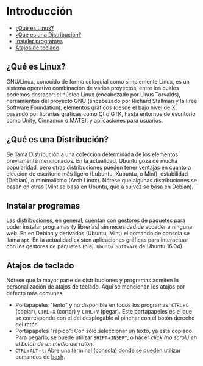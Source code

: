 # Introducción

- [¿Qué es Linux?](#qué-es-linux)
- [¿Qué es una Distribución?](#qué-es-una-distribución)
- [Instalar programas](#instalar-programas)
- [Atajos de teclado](#atajos-de-teclado)

## ¿Qué es Linux?
GNU/Linux, conocido de forma coloquial como simplemente Linux, es un sistema operativo combinación de varios proyectos, entre los cuales podemos destacar: el núcleo Linux (encabezado por Linus Torvalds), herramientas del proyecto GNU (encabezado por Richard Stallman y la Free Software Foundation), elementos gráficos (desde el bajo nivel de X, pasando por librerías gráficas como Qt o GTK, hasta entornos de escritorio como Unity, Cinnamon o MATE), y aplicaciones para usuarios.

## ¿Qué es una Distribución?
Se llama Distribución a una colección determinada de los elementos previamente mencionados. En la actualidad, Ubuntu goza de mucha popularidad, pero otras distribuciones pueden tener ventajas en cuanto a elección de escritorio más ligero (Lubuntu, Xubuntu, o Mint), estabilidad (Debian), o minimalismo (Arch Linux). Nótese que algunas distribuciones se basan en otras (Mint se basa en Ubuntu, que a su vez se basa en Debian).

## Instalar programas
Las distribuciones, en general, cuentan con gestores de paquetes para poder instalar programas (y librerías) sin necesidad de acceder a ninguna web. En en Debian y derivados (Ubuntu, Mint) el comando de consola se llama `apt`. En la actualidad existen aplicaciones gráficas para interactuar con los gestores de paquetes (p.ej. `Ubuntu Software` de Ubuntu 16.04).

## Atajos de teclado
Nótese que la mayor parte de distribuciones y programas admiten la personalización de atajos de teclado. Aquí se mencionan los atajos por defecto más comunes.

- Portapapeles "lento" y no disponible en todos los programas: `CTRL`+`C` (copiar), `CTRL`+`X` (cortar) y `CTRL`+`V` (pegar). Este portapapeles es el que se corresponde con el del desplegable al pinchar con el botón derecho del ratón.
- Portapapeles "rápido": Con sólo seleccionar un texto, ya está copiado. Para pegarlo, se puede utilizar `SHIFT`+`INSERT`, o hacer _click (no scroll) en el botón de en medio del ratón_.
- `CTRL`+`ALT`+`t`: Abre una terminal (consola) donde se pueden utilizar comandos de [bash](bash.md).
